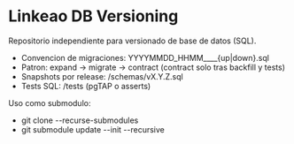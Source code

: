 # Linkeao DB Versioning

Repositorio independiente para versionado de base de datos (SQL).

- Convencion de migraciones: YYYYMMDD_HHMM_<scope>__<resumen>_{up|down}.sql
- Patron: expand -> migrate -> contract (contract solo tras backfill y tests)
- Snapshots por release: /schemas/vX.Y.Z.sql
- Tests SQL: /tests (pgTAP o asserts)

Uso como submodulo:
- git clone --recurse-submodules <app-repo>
- git submodule update --init --recursive
